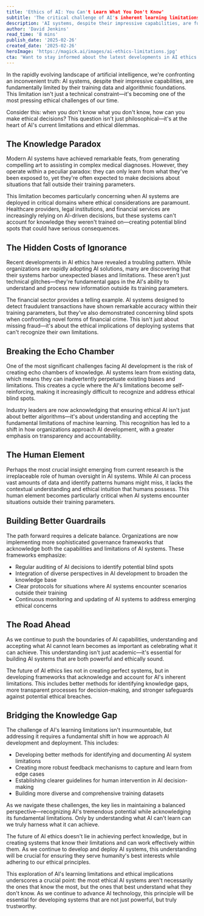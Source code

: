 ```yaml
---
title: 'Ethics of AI: You Can't Learn What You Don't Know'
subtitle: 'The critical challenge of AI's inherent learning limitations'
description: 'AI systems, despite their impressive capabilities, are fundamentally limited by their training data and algorithmic foundations. This limitation isn't just a technical constraint—it's becoming one of the most pressing ethical challenges of our time. Industry leaders are acknowledging that ensuring ethical AI requires understanding and accepting the fundamental limitations of machine learning.'
author: 'David Jenkins'
read_time: '8 mins'
publish_date: '2025-02-26'
created_date: '2025-02-26'
heroImage: 'https://magick.ai/images/ai-ethics-limitations.jpg'
cta: 'Want to stay informed about the latest developments in AI ethics and innovation? Follow us on LinkedIn for expert insights and join the conversation about building more ethical and effective AI systems!'
---
```


In the rapidly evolving landscape of artificial intelligence, we're confronting an inconvenient truth: AI systems, despite their impressive capabilities, are fundamentally limited by their training data and algorithmic foundations. This limitation isn't just a technical constraint—it's becoming one of the most pressing ethical challenges of our time.

Consider this: when you don't know what you don't know, how can you make ethical decisions? This question isn't just philosophical—it's at the heart of AI's current limitations and ethical dilemmas.

## The Knowledge Paradox

Modern AI systems have achieved remarkable feats, from generating compelling art to assisting in complex medical diagnoses. However, they operate within a peculiar paradox: they can only learn from what they've been exposed to, yet they're often expected to make decisions about situations that fall outside their training parameters.

This limitation becomes particularly concerning when AI systems are deployed in critical domains where ethical considerations are paramount. Healthcare providers, legal institutions, and financial services are increasingly relying on AI-driven decisions, but these systems can't account for knowledge they weren't trained on—creating potential blind spots that could have serious consequences.

## The Hidden Costs of Ignorance

Recent developments in AI ethics have revealed a troubling pattern. While organizations are rapidly adopting AI solutions, many are discovering that their systems harbor unexpected biases and limitations. These aren't just technical glitches—they're fundamental gaps in the AI's ability to understand and process new information outside its training parameters.

The financial sector provides a telling example. AI systems designed to detect fraudulent transactions have shown remarkable accuracy within their training parameters, but they've also demonstrated concerning blind spots when confronting novel forms of financial crime. This isn't just about missing fraud—it's about the ethical implications of deploying systems that can't recognize their own limitations.

## Breaking the Echo Chamber

One of the most significant challenges facing AI development is the risk of creating echo chambers of knowledge. AI systems learn from existing data, which means they can inadvertently perpetuate existing biases and limitations. This creates a cycle where the AI's limitations become self-reinforcing, making it increasingly difficult to recognize and address ethical blind spots.

Industry leaders are now acknowledging that ensuring ethical AI isn't just about better algorithms—it's about understanding and accepting the fundamental limitations of machine learning. This recognition has led to a shift in how organizations approach AI development, with a greater emphasis on transparency and accountability.

## The Human Element

Perhaps the most crucial insight emerging from current research is the irreplaceable role of human oversight in AI systems. While AI can process vast amounts of data and identify patterns humans might miss, it lacks the contextual understanding and ethical intuition that humans possess. This human element becomes particularly critical when AI systems encounter situations outside their training parameters.

## Building Better Guardrails

The path forward requires a delicate balance. Organizations are now implementing more sophisticated governance frameworks that acknowledge both the capabilities and limitations of AI systems. These frameworks emphasize:

- Regular auditing of AI decisions to identify potential blind spots
- Integration of diverse perspectives in AI development to broaden the knowledge base
- Clear protocols for situations where AI systems encounter scenarios outside their training
- Continuous monitoring and updating of AI systems to address emerging ethical concerns

## The Road Ahead

As we continue to push the boundaries of AI capabilities, understanding and accepting what AI cannot learn becomes as important as celebrating what it can achieve. This understanding isn't just academic—it's essential for building AI systems that are both powerful and ethically sound.

The future of AI ethics lies not in creating perfect systems, but in developing frameworks that acknowledge and account for AI's inherent limitations. This includes better methods for identifying knowledge gaps, more transparent processes for decision-making, and stronger safeguards against potential ethical breaches.

## Bridging the Knowledge Gap

The challenge of AI's learning limitations isn't insurmountable, but addressing it requires a fundamental shift in how we approach AI development and deployment. This includes:

- Developing better methods for identifying and documenting AI system limitations
- Creating more robust feedback mechanisms to capture and learn from edge cases
- Establishing clearer guidelines for human intervention in AI decision-making
- Building more diverse and comprehensive training datasets

As we navigate these challenges, the key lies in maintaining a balanced perspective—recognizing AI's tremendous potential while acknowledging its fundamental limitations. Only by understanding what AI can't learn can we truly harness what it can achieve.

The future of AI ethics doesn't lie in achieving perfect knowledge, but in creating systems that know their limitations and can work effectively within them. As we continue to develop and deploy AI systems, this understanding will be crucial for ensuring they serve humanity's best interests while adhering to our ethical principles.

This exploration of AI's learning limitations and ethical implications underscores a crucial point: the most ethical AI systems aren't necessarily the ones that know the most, but the ones that best understand what they don't know. As we continue to advance AI technology, this principle will be essential for developing systems that are not just powerful, but truly trustworthy.